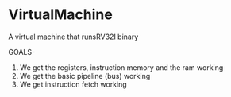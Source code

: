 # VirtualMachine
A virtual machine that runsRV32I binary

GOALS-

1. We get the registers, instruction memory and the ram working
2. We get the basic pipeline (bus) working 
3. We get instruction fetch working
